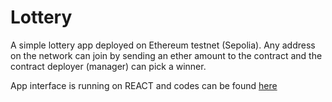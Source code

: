 # Lottery

A simple lottery app deployed on Ethereum testnet (Sepolia). 
Any address on the network can join by sending an ether amount to the contract
and the contract deployer (manager) can pick a winner. 

App interface is running on REACT and codes can be found [here](https://github.com/rayrxyz/lottery-react)